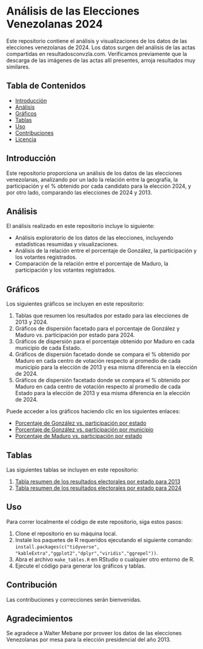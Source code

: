 # Análisis de las Elecciones Venezolanas 2024

Este repositorio contiene el análisis y visualizaciones de los datos de las elecciones venezolanas de 2024. Los datos surgen del análisis de las actas compartidas en
resultadosconvzla.com. Verificamos previamente que la descarga de las imágenes de las actas allí presentes, arroja resultados muy similares.

## Tabla de Contenidos
- [Introducción](#introducción)
- [Análisis](#análisis)
- [Gráficos](#gráficos)
- [Tablas](#tablas)
- [Uso](#uso)
- [Contribuciones](#contribuciones)
- [Licencia](#licencia)

## Introducción

Este repositorio proporciona un análisis de los datos de las elecciones venezolanas, analizando por un lado la relación entre la geografía, la participación y el % obtenido por cada candidato para la elección 2024, y por otro lado, comparando las elecciones de 2024 y 2013.

## Análisis

El análisis realizado en este repositorio incluye lo siguiente:

- Análisis exploratorio de los datos de las elecciones, incluyendo estadísticas resumidas y visualizaciones.
- Análisis de la relación entre el porcentaje de González, la participación y los votantes registrados.
- Comparación de la relación entre el porcentaje de Maduro, la participación y los votantes registrados.

## Gráficos

Los siguientes gráficos se incluyen en este repositorio:

1. Tablas que resumen los resultados por estado para las elecciones de 2013 y 2024.
2. Gráficos de dispersión facetado para el porcentaje de González y Maduro vs. participación por estado para 2024.
3. Gráficos de dispersión para el porcentaje obtenido por Maduro en cada municipio de cada Estado.
4. Gráficos de dispersión facetado donde se compara el % obtenido por Maduro en cada centro de votación respecto al promedio de cada municipio para la elección de 2013 y esa misma diferencia en la elección de 2024.
5. Gráficos de dispersión facetado donde se compara el % obtenido por Maduro en cada centro de votación respecto al promedio de cada Estado para la elección de 2013 y esa misma diferencia en la elección de 2024.

Puede acceder a los gráficos haciendo clic en los siguientes enlaces:

- [Porcentaje de González vs. participación por estado]()
- [Porcentaje de González vs. participación por municipio]()
- [Porcentaje de Maduro vs. participación por estado]()

## Tablas

Las siguientes tablas se incluyen en este repositorio:

1. [Tabla resumen de los resultados electorales por estado para 2013]()
2. [Tabla resumen de los resultados electorales por estado para 2024]()


## Uso

Para correr localmente el código de este repositorio, siga estos pasos:

1. Clone el repositorio en su máquina local.
2. Instale los paquetes de R requeridos ejecutando el siguiente comando: `install.packages(c("tidyverse", "kableExtra","ggplot2","dplyr","viridis","ggrepel"))`.
3. Abra el archivo `make_tables.R` en RStudio o cualquier otro entorno de R.
4. Ejecute el código para generar los gráficos y tablas.

## Contribución

Las contribuciones y correcciones serán bienvenidas.

## Agradecimientos

Se agradece a Walter Mebane por proveer los datos de las elecciones Venezolanas por mesa para la elección presidencial del año 2013.

